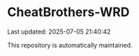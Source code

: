 # CheatBrothers-WRD

Last updated: 2025-07-05 21:40:42

This repository is automatically maintained.
